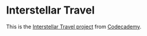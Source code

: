 # Interstellar Travel

This is the [Interstellar Travel project](https://www.codecademy.com/courses/learn-go/projects/learn-go-functions-interstellar-travel) from [Codecademy](https://www.codecademy.com).

